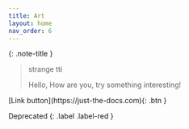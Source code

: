 ```yaml
---
title: Art
layout: home
nav_order: 6
---
```



{: .note-title }
> strange tti
>
> Hello, How are you, try something interesting!


<span class="fs-8">
[Link button](https://just-the-docs.com){: .btn }
</span>


Deprecated
{: .label .label-red }
